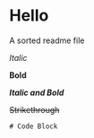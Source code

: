 # Hello

A sorted readme file

*Italic*

**Bold**

***Italic and Bold***

~~Strikethrough~~

```HTML
# Code Block

```


